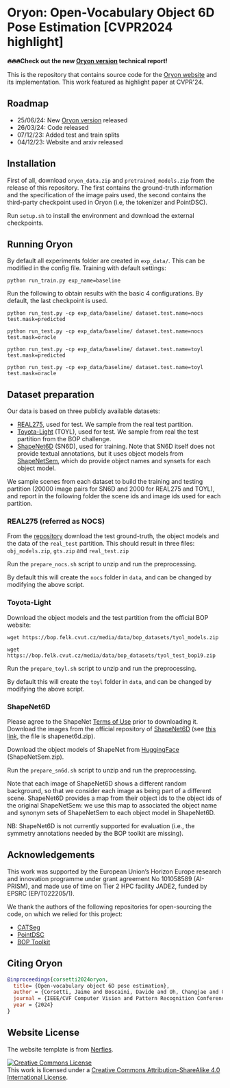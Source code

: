 # Oryon: Open-Vocabulary Object 6D Pose Estimation [CVPR2024 highlight]

**🔥🔥🔥Check out the new [Oryon version](https://arxiv.org/abs/2406.16384) technical report!**

This is the repository that contains source code for the [Oryon website](https://jcorsetti.github.io/oryon/) and its implementation.
This work featured as highlight paper at CVPR'24.


## Roadmap

- 25/06/24: New [Oryon version](https://arxiv.org/abs/2406.16384) released
- 26/03/24: Code released 
- 07/12/23: Added test and train splits
- 04/12/23: Website and arxiv released

## Installation

First of all, download `oryon_data.zip` and `pretrained_models.zip` from the release of this repository.
The first contains the ground-truth information and the specification of the image pairs used, the second contains the third-party checkpoint used in Oryon (i.e, the tokenizer and PointDSC).

Run `setup.sh` to install the environment and download the external checkpoints.

## Running Oryon

By default all experiments folder are created in `exp_data/`.
This can be modified in the config file.
Training with default settings:

`
python run_train.py exp_name=baseline
`

Run the following to obtain results with the basic 4 configurations. By default, the last checkpoint is used.

`python run_test.py -cp exp_data/baseline/ dataset.test.name=nocs test.mask=predicted
`

`python run_test.py -cp exp_data/baseline/ dataset.test.name=nocs test.mask=oracle
`

`python run_test.py -cp exp_data/baseline/ dataset.test.name=toyl test.mask=predicted
`

`python run_test.py -cp exp_data/baseline/ dataset.test.name=toyl test.mask=oracle
`


## Dataset preparation

Our data is based on three publicly available datasets:
- [REAL275](https://github.com/hughw19/NOCS_CVPR2019), used for test. We sample from the real test partition.
- [Toyota-Light](https://bop.felk.cvut.cz/datasets/) (TOYL), used for test. We sample from real the test partition from the BOP challenge. 
- [ShapeNet6D](https://github.com/ethnhe/FS6D-PyTorch) (SN6D), used for training. Note that SN6D itself does not provide textual annotations, but it uses object models from [ShapeNetSem](https://shapenet.org/), which do provide object names and synsets for each object model.

We sample scenes from each dataset to build the training and testing partition (20000 image pairs for SN6D and 2000 for REAL275 and TOYL), and report in the following folder the scene ids and image ids used for each partition.


### REAL275 (referred as NOCS)

From the [repository](https://github.com/hughw19/NOCS_CVPR2019) download the test ground-truth, the object models and the data of the `real_test` partition. This should result in three files: `obj_models.zip`, `gts.zip` and `real_test.zip`

Run the `prepare_nocs.sh` script to unzip and run the preprocessing.

By default this will create the `nocs` folder in `data`, and can be changed by modifying the above script.


### Toyota-Light

Download the object models and the test partition from the official BOP website:

`
wget https://bop.felk.cvut.cz/media/data/bop_datasets/tyol_models.zip
`

`
wget https://bop.felk.cvut.cz/media/data/bop_datasets/tyol_test_bop19.zip
`

Run the `prepare_toyl.sh` script to unzip and run the preprocessing.

By default this will create the `toyl` folder in `data`, and can be changed by modifying the above script.


### ShapeNet6D

Please agree to the ShapeNet [Terms of Use](https://huggingface.co/datasets/ShapeNet/ShapeNetSem-archive) prior to downloading it.
Download the images from the official repository of [ShapeNet6D](https://github.com/ethnhe/FS6D-PyTorch) (see [this link](https://hkustconnect-my.sharepoint.com/personal/yhebk_connect_ust_hk/_layouts/15/onedrive.aspx?id=%2Fpersonal%2Fyhebk%5Fconnect%5Fust%5Fhk%2FDocuments%2Fpublically%20shared%20%E5%85%B1%E4%BA%AB%E6%96%87%E4%BB%B6%E5%A4%B9%2FFS6D&ga=1), the file is shapenet6d.zip).

Download the object models of ShapeNet from [HuggingFace](https://huggingface.co/datasets/ShapeNet/ShapeNetSem-archive) (ShapeNetSem.zip).

Run the `prepare_sn6d.sh` script to unzip and run the preprocessing.

Note that each image of ShapeNet6D shows a different random background, so that we consider each image as being part of a different scene.
ShapeNet6D provides a map from their object ids to the object ids of the original ShapeNetSem: we use this map to associated the object name and synonym sets of ShapeNetSem to each object model in ShapeNet6D.

NB: ShapeNet6D is not currently supported for evaluation (i.e., the symmetry annotations needed by the BOP toolkit are missing).

## Acknowledgements

This work was supported by the European Union’s Horizon Europe research and innovation programme under grant agreement No 101058589 (AI-PRISM), and made use of time on Tier 2 HPC facility JADE2, funded by EPSRC (EP/T022205/1).

We thank the authors of the following repositories for open-sourcing the code, on which we relied for this project:
- [CATSeg](https://github.com/KU-CVLAB/CAT-Seg)
- [PointDSC](https://github.com/XuyangBai/PointDSC)
- [BOP Toolkit](https://github.com/thodan/bop_toolkit)


## Citing Oryon

```BibTeX
@inproceedings{corsetti2024oryon,
  title= {Open-vocabulary object 6D pose estimation}, 
  author = {Corsetti, Jaime and Boscaini, Davide and Oh, Changjae and Cavallaro, Andrea and Poiesi, Fabio},
  journal = {IEEE/CVF Computer Vision and Pattern Recognition Conference (CVPR)},
  year = {2024}
}
```

## Website License
The website template is from [Nerfies](https://github.com/nerfies/nerfies.github.io).

<a rel="license" href="http://creativecommons.org/licenses/by-sa/4.0/"><img alt="Creative Commons License" style="border-width:0" src="https://i.creativecommons.org/l/by-sa/4.0/88x31.png" /></a><br />This work is licensed under a <a rel="license" href="http://creativecommons.org/licenses/by-sa/4.0/">Creative Commons Attribution-ShareAlike 4.0 International License</a>.
